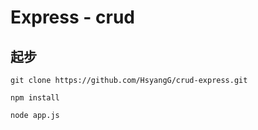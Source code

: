 # Express - crud

## 起步

```shell
git clone https://github.com/HsyangG/crud-express.git

npm install

node app.js
```
